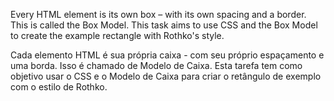 Every HTML element is its own box – with its own spacing and a border. This is called the Box Model. This task aims to use CSS and the Box Model to create the example rectangle with Rothko's style.

Cada elemento HTML é sua própria caixa - com seu próprio espaçamento e uma borda. Isso é chamado de Modelo de Caixa. Esta tarefa tem como objetivo usar o CSS e o Modelo de Caixa para criar o retângulo de exemplo com o estilo de Rothko.